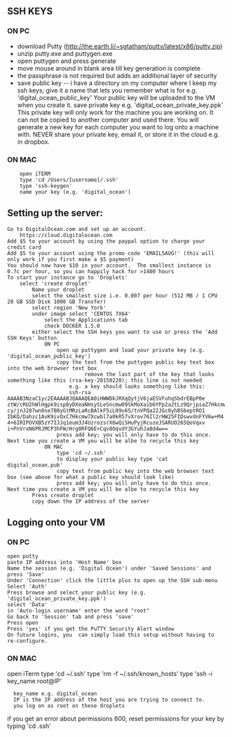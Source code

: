 ## SSH KEYS

### ON PC
- download Putty (http://the.earth.li/~sgtatham/putty/latest/x86/putty.zip)
- unzip putty.exe and puttygen.exe
- open puttygen and press generate
- move mouse around in blank area till key generation is complete
- the passphrase is not required but adds an additional layer of security
- save public key
-- i have a directory on my computer where I keep my ssh keys; give it a name that lets you remember what is for e.g. 'digital_ocean_public_key'
Your public key will be uploaded to the VM when you create it.
        save private key
            e.g. 'digital_ocean_private_key.ppk'
            This private key will only work for the machine you are working on. It can not be copied to another computer and used there. You will generate a new key for each computer you want to log onto a machine with.
            NEVER share your private key, email it, or store it in the cloud e.g. in dropbox.
### ON MAC
        open iTERM
        type 'cd /Users/[username]/.ssh'
        type 'ssh-keygen'
        name your key (e.g. 'digital_ocean')


## Setting up the server:

    Go to DigitalOcean.com and set up an account.
        https://cloud.digitalocean.com
    Add $5 to your account by using the paypal option to charge your credit card
    Add $5 to your account using the promo code 'EMAIL5AUG!' (this will only work if you first make a $5 payment)
    You should now have $10 in your account.  The smallest instance is 0.7c per hour, so you can happily hack for >1400 hours
    To start your instance go to 'Droplets'
        select 'create droplet'
            Name your droplet
            select the smallest size i.e. 0.007 per hour (512 MB / 1 CPU 20 GB SSD Disk 1000 GB Transfer)
            select region 'New York'
            under image select 'CENTOS 7X64'
                select the Applications tab
                check DOCKER 1.5.0
            either select the SSH keys you want to use or press the 'Add SSH Keys' button
                ON PC
                    open up puttygen and load your private key (e.g. 'digital_ocean_public_key')
                    copy the text from the puttygen public key text box into the web browser text box
                             remove the last part of the key that looks something like this (rsa-key-20150220); this line is not needed
                        e.g. a key should looks something like this:
                        ssh-rsa AAAAB3NzaC1yc2EAAAABJQAAAQEA0iHWWDkJRXqQytjV6jaESVFuhqSbdrEBpP0e ztW/cRU2hWlHgpk9isp8yDXeaNHsySLeSncmw09SkMoXaib6YPp2a2tLz9QrjpiaZ7Hkcmw7Xc cy/jnJ287wn0se7B0yGtMRzLaRcBAlkF5iL09v65/tnVPQa22JGc0yhBS6eptRO1 IbKQ/Dahzc1AvK9ivOxC7Hkcmw7Xcwbl7a0kR57vXrov76Il2rHW25FIDswvdnFYV6w+M4 4+6IRIPOVXB5zY7IJJq1eum3J4UzrozsrX6wQiSHuPyjRcuzeJSARUO265QoVqxv i+PnVrxN6PRJMCP3hFW/Hrg0RFQ6E+Cqv8OqvdY3GYuhJa0d4w==
                    press add key; you will only have to do this once.  Next time you create a VM you will be albe to recycle this key
                ON MAC
                    type 'cd ~/.ssh'
                    to display your public key type 'cat digital_ocean.pub'
                    copy text from public key into the web browser text box (see above for what a public key should look like)
                    press add key; you will only have to do this once.  Next time you create a VM you will be albe to recycle this key
            Press create droplet
            copy down the IP address of the server

## Logging onto your VM

### ON PC

    open putty
    paste IP address into 'Host Name' box
    Name the session (e.g. 'Digital Ocean') under 'Saved Sessions' and press 'Save'
    Under 'Connection' click the little plus to open up the SSH sub-menu
    Select 'Auth'
    Press browse and select your public key (e.g. 'digital_ocean_private_key.ppk')
    select 'Data'
    in 'Auto-login username' enter the word "root"
    Go back to 'Session' tab and press 'save'
    Press open
    Press 'yes' if you get the PuTTY Security Alert window
    On future logins, you  can simply load this setup without having to re-configure.


### ON MAC

open iTerm
type 'cd ~/.ssh'
type 'rm -f ~/.ssh/known_hosts'
type 'ssh -i key_name root@IP'

      key_name e.g. digital_ocean
      IP is the IP address of the host you are trying to connect to.
      you log on as root on these droplets

if you get an error about permissions 600, reset permissions for your key by typing 'cd .ssh'
